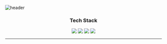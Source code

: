 ![header](https://capsule-render.vercel.app/api?type=wave&color=auto&height=300&section=header&text=Welcome&fontSize=90&desc=Hana's%20GitHub%20Profile&descAlignY=100&descAlign=62)
<div align = "center">
  <h3> Tech Stack </h3>
</div>
<div align = "center">
  <img src="https://img.shields.io/badge/Java-007396?style=flat&logo=Java&logoColor=white" />
	<img src="https://img.shields.io/badge/HTML5-E34F26?style=flat&logo=HTML5&logoColor=white" />
	<img src="https://img.shields.io/badge/CSS3-1572B6?style=flat&logo=CSS3&logoColor=white" />
  <img src="https://img.shields.io/badge/JavaScript-F7DF1E?style=flat&logo=JavaScript&logoColor=white" />
  <hr>
</div>

